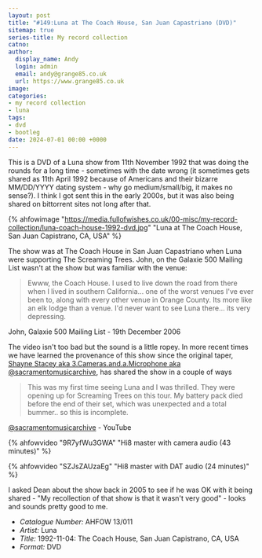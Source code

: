 ```yaml
---
layout: post
title: "#149:Luna at The Coach House, San Juan Capastriano (DVD)"
sitemap: true
series-title: My record collection
catno:
author:
  display_name: Andy
  login: admin
  email: andy@grange85.co.uk
  url: https://www.grange85.co.uk
image:
categories:
- my record collection
- luna
tags:
- dvd
- bootleg
date: 2024-07-01 00:00 +0000
---
```

This is a DVD of a Luna show from 11th November 1992 that was doing the rounds for a long time - sometimes with the date wrong (it sometimes gets shared as 11th April 1992 because of Americans and their bizarre MM/DD/YYYY dating system - why go medium/small/big, it makes no sense?). I think I got sent this in the early 2000s, but it was also being shared on bittorrent sites not long after that.

{% ahfowimage "https://media.fullofwishes.co.uk/00-misc/my-record-collection/luna-coach-house-1992-dvd.jpg" "Luna at The Coach House, San Juan Capistrano, CA, USA" %}

The show was at The Coach House in San Juan Capastriano when Luna were supporting The Screaming Trees. John, on the Galaxie 500 Mailing List wasn't at the show but was familiar with the venue:

<blockquote>
Ewww, the Coach House. I used to live down the road from there when I lived
in southern California... one of the worst venues I've ever been to, along
with every other venue in Orange County. Its more like an elk lodge than a venue.
I'd never want to see Luna there... its very depressing.
</blockquote>
<p class="caption">John, Galaxie 500 Mailing List - 19th December 2006</p>

The video isn't too bad but the sound is a little ropey. In more recent times we have learned the provenance of this show since the original taper, [Shayne Stacey aka 3.Cameras.and.a.Microphone aka @sacramentomusicarchive](https://www.youtube.com/@sacramentomusicarchive), has shared the show in a couple of ways

<blockquote>
This was my first time seeing Luna and I was thrilled. They were opening up for Screaming Trees on this tour. My battery pack died before the end of their set, which was unexpected and a total bummer.. so this is incomplete.
</blockquote>
<p class="caption"><a href="@sacramentomusicarchive">@sacramentomusicarchive</a> - YouTube</p>

{% ahfowvideo "9R7yfWu3GWA" "Hi8 master with camera audio (43 minutes)" %}

{% ahfowvideo "SZJsZAUzaEg" "Hi8 master with DAT audio (24 minutes)" %}

I asked Dean about the show back in 2005 to see if he was OK with it being shared - "My recollection of that show is that it wasn't very good" - looks and sounds pretty good to me.

 - *Catalogue Number:* AHFOW 13/011
 - *Artist:* Luna
 - *Title:* 1992-11-04: The Coach House, San Juan Capistrano, CA, USA
 - *Format:* DVD

